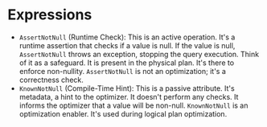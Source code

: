 # Expressions

- `AssertNotNull` (Runtime Check): This is an active operation. It's a runtime assertion that checks if a value is null.
  If the value is null, `AssertNotNull` throws an exception, stopping the query execution. Think of it as a safeguard.
  It is present in the physical plan. It's there to enforce non-nullity. `AssertNotNull` is not an optimization; it's a
  correctness check.
- `KnownNotNull` (Compile-Time Hint): This is a passive attribute. It's metadata, a hint to the optimizer. It doesn't
  perform any checks. It informs the optimizer that a value will be non-null. `KnownNotNull` is an optimization enabler.
  It's used during logical plan optimization.